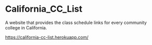 # California_CC_List
A website that provides the class schedule links for every community college in California.

https://california-cc-list.herokuapp.com/
